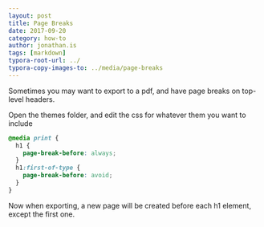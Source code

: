 ```yaml
---
layout: post
title: Page Breaks
date: 2017-09-20
category: how-to
author: jonathan.is
tags: [markdown]
typora-root-url: ../
typora-copy-images-to: ../media/page-breaks
---
```


Sometimes you may want to export to a pdf, and have page breaks on top-level headers.

Open the themes folder, and edit the css for whatever them you want to include

```css
@media print {
  h1 {
    page-break-before: always;
  }
  h1:first-of-type {
    page-break-before: avoid;
  }
}
```

Now when exporting, a new page will be created before each h1 element, except the first one.
